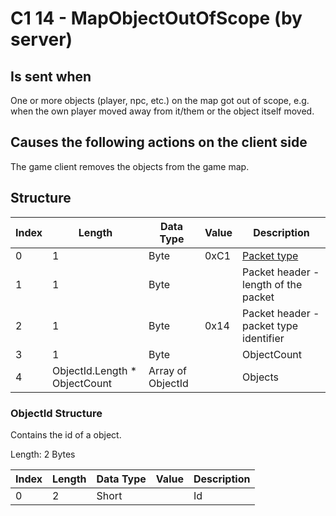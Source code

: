 # C1 14 - MapObjectOutOfScope (by server)

## Is sent when

One or more objects (player, npc, etc.) on the map got out of scope, e.g. when the own player moved away from it/them or the object itself moved.

## Causes the following actions on the client side

The game client removes the objects from the game map.

## Structure

| Index | Length | Data Type | Value | Description |
|-------|--------|-----------|-------|-------------|
| 0 | 1 |   Byte   | 0xC1  | [Packet type](PacketTypes.md) |
| 1 | 1 |    Byte   |      | Packet header - length of the packet |
| 2 | 1 |    Byte   | 0x14  | Packet header - packet type identifier |
| 3 | 1 | Byte |  | ObjectCount |
| 4 | ObjectId.Length * ObjectCount | Array of ObjectId |  | Objects |

### ObjectId Structure

Contains the id of a object.

Length: 2 Bytes

| Index | Length | Data Type | Value | Description |
|-------|--------|-----------|-------|-------------|
| 0 | 2 | Short |  | Id |